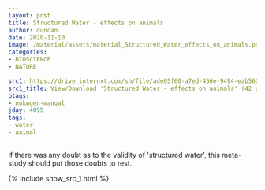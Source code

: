 ```yaml
---
layout: post
title: Structured Water - effects on animals
author: duncan
date: 2020-11-10
image: /material/assets/material_Structured_Water_effects_on_animals.png
categories:
- BIOSCIENCE
- NATURE

src1: https://drive.internxt.com/sh/file/ade05f60-a7ed-456e-9494-eab560086ebb/708ed630ce28c60ec2964b1aca7ad0e930ba19649a2aab29593be1103a9a19cf
src1_title: View/Download 'Structured Water - effects on animals' (42 pages)
ptags:
- nokwgen-manual
jday: 4095
tags:
- water
- animal
---
```


If there was any doubt as to the validity of  'structured water', this meta-study should put those doubts to rest. 

<!--more-->

{% include show_src_1.html %}

